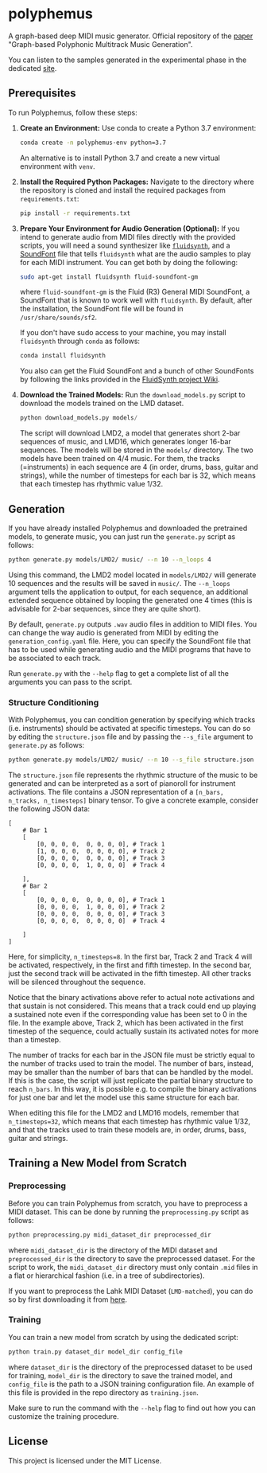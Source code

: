 # polyphemus

A graph-based deep MIDI music generator. Official repository of the [paper](https://arxiv.org/abs/2307.14928) "Graph-based Polyphonic Multitrack Music Generation".

You can listen to the samples generated in the experimental phase in the dedicated [site](https://emanuelecosenza.github.io/polyphemus/).


## Prerequisites

To run Polyphemus, follow these steps:

1. **Create an Environment:**
   Use conda to create a Python 3.7 environment:
   ```sh
   conda create -n polyphemus-env python=3.7
   ```
   An alternative is to install Python 3.7 and create a new virtual environment with `venv`.
   
2. **Install the Required Python Packages:**
   Navigate to the directory where the repository is cloned and install the required packages from `requirements.txt`:
   ```sh
   pip install -r requirements.txt
   ```

3. **Prepare Your Environment for Audio Generation (Optional):**
   If you intend to generate audio from MIDI files directly with the provided scripts, you will need a sound synthesizer like [`fluidsynth`](https://github.com/FluidSynth/fluidsynth/wiki), and a [SoundFont](https://github.com/FluidSynth/fluidsynth/wiki/SoundFont) file that tells `fluidsynth` what are the audio samples to play for each MIDI instrument. You can get both by doing the following:
   ```sh
   sudo apt-get install fluidsynth fluid-soundfont-gm
   ```
   where `fluid-soundfont-gm` is the Fluid (R3) General MIDI SoundFont, a SoundFont that is known to work well with `fluidsynth`. By default, after the installation, the SoundFont file will be found in `/usr/share/sounds/sf2`.
   
   If you don't have sudo access to your machine, you may install `fluidsynth` through `conda` as follows:
   ```sh
   conda install fluidsynth
   ```
   You also can get the Fluid SoundFont and a bunch of other SoundFonts by following the links provided in the [FluidSynth project Wiki](https://github.com/FluidSynth/fluidsynth/wiki/SoundFont).

4. **Download the Trained Models:**
   Run the `download_models.py` script to download the models trained on the LMD dataset.
   ```python
   python download_models.py models/
   ```
   The script will download LMD2, a model that generates short 2-bar sequences of music, and LMD16, which generates longer 16-bar sequences. The models will be stored in the `models/` directory. The two models have been trained on 4/4 music. For them, the tracks (=instruments) in each sequence are 4 (in order, drums, bass, guitar and strings), while the number of timesteps for each bar is 32, which means that each timestep has rhythmic value 1/32.


## Generation

If you have already installed Polyphemus and downloaded the pretrained models, to generate music, you can just run the `generate.py` script as follows:
```sh
python generate.py models/LMD2/ music/ --n 10 --n_loops 4
```
Using this command, the LMD2 model located in `models/LMD2/` will generate 10 sequences and the results will be saved in `music/`. The `--n_loops` argument tells the application to output, for each sequence, an additional extended sequence obtained by looping the generated one 4 times (this is advisable for 2-bar sequences, since they are quite short).

By default, `generate.py` outputs `.wav` audio files in addition to MIDI files. You can change the way audio is generated from MIDI by editing the `generation_config.yaml` file. Here, you can specify the SoundFont file that has to be used while generating audio and the MIDI programs that have to be associated to each track.

Run `generate.py` with the `--help` flag to get a complete list of all the arguments you can pass to the script.

### Structure Conditioning	

With Polyphemus, you can condition generation by specifying which tracks (i.e. instruments) should be activated at specific timesteps. You can do so by editing the `structure.json` file and by passing the `--s_file` argument to `generate.py` as follows:
```sh
python generate.py models/LMD2/ music/ --n 10 --s_file structure.json
```

The `structure.json` file represents the rhythmic structure of the music to be generated and can be interpreted as a sort of pianoroll for instrument activations. The file contains a JSON representation of a `[n_bars, n_tracks, n_timesteps]` binary tensor. To give a concrete example, consider the following JSON data:
```
[
    # Bar 1
    [
        [0, 0, 0, 0,  0, 0, 0, 0], # Track 1
        [1, 0, 0, 0,  0, 0, 0, 0], # Track 2
        [0, 0, 0, 0,  0, 0, 0, 0], # Track 3
        [0, 0, 0, 0,  1, 0, 0, 0]  # Track 4
        
    ],
    # Bar 2
    [
        [0, 0, 0, 0,  0, 0, 0, 0], # Track 1
        [0, 0, 0, 0,  1, 0, 0, 0], # Track 2
        [0, 0, 0, 0,  0, 0, 0, 0], # Track 3
        [0, 0, 0, 0,  0, 0, 0, 0]  # Track 4
        
    ]
]
```
Here, for simplicity, `n_timesteps=8`. In the first bar, Track 2 and Track 4 will be activated, respectively, in the first and fifth timestep. In the second bar, just the second track will be activated in the fifth timestep. All other tracks will be silenced throughout the sequence.

Notice that the binary activations above refer to actual note activations and that sustain is not considered. This means that a track could end up playing a sustained note even if the corresponding value has been set to 0 in the file. In the example above, Track 2, which has been activated in the first timestep of the sequence, could actually sustain its activated notes for more than a timestep.

The number of tracks for each bar in the JSON file must be strictly equal to the number of tracks used to train the model. The number of bars, instead, may be smaller than the number of bars that can be handled by the model. If this is the case, the script will just replicate the partial binary structure to reach `n_bars`. In this way, it is possible e.g. to compile the binary activations for just one bar and let the model use this same structure for each bar.

When editing this file for the LMD2 and LMD16 models, remember that `n_timesteps=32`, which means that each timestep has rhythmic value 1/32, and that the tracks used to train these models are, in order, drums, bass, guitar and strings.

## Training a New Model from Scratch

### Preprocessing

Before you can train Polyphemus from scratch, you have to preprocess a MIDI dataset. This can be done by running the `preprocessing.py` script as follows:
```sh
python preprocessing.py midi_dataset_dir preprocessed_dir
```
where `midi_dataset_dir` is the directory of the MIDI dataset and `preprocessed_dir` is the directory to save the preprocessed dataset. For the script to work, the `midi_dataset_dir` directory must only contain `.mid` files in a flat or hierarchical fashion (i.e. in a tree of subdirectories).

If you want to preprocess the Lahk MIDI Dataset (`LMD-matched`), you can do so by first downloading it from [here](https://colinraffel.com/projects/lmd/).


### Training

 You can train a new model from scratch by using the dedicated script:
```sh
python train.py dataset_dir model_dir config_file
```
where `dataset_dir` is the directory of the preprocessed dataset to be used for training, `model_dir` is the directory to save the trained model, and `config_file` is the path to a JSON training configuration file. An example of this file is provided in the repo directory as `training.json`.

Make sure to run the command with the `--help` flag to find out how you can customize the training procedure.

## License

This project is licensed under the MIT License.
